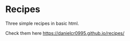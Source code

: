 # Recipes
Three simple recipes in basic html.

Check them here
https://danielcr0995.github.io/recipes/
